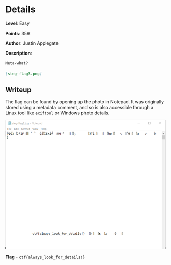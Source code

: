 # Details
**Level**: Easy

**Points**: 359

**Author**: Justin Applegate

**Description**:
```markdown
Meta-what?

[steg-flag3.png]
```

## Writeup
The flag can be found by opening up the photo in Notepad. It was originally stored using a metadata comment, and so is also accessible through a Linux tool like `exiftool` or Windows photo details.

![](solution.png)

**Flag** - `ctf{always_look_for_details!}`